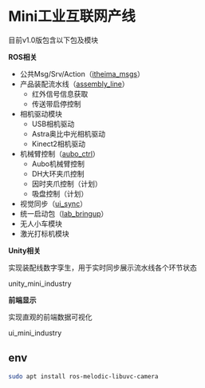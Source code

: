 # Mini工业互联网产线

目前v1.0版包含以下包及模块

**ROS相关**

- 公共Msg/Srv/Action（[itheima_msgs](src/itheima_msgs)）
- 产品装配流水线（[assembly_line](src/assembly_line)）
  - 红外信号信息获取
  - 传送带启停控制
- 相机驱动模块
  - USB相机驱动
  - Astra奥比中光相机驱动
  - Kinect2相机驱动
- 机械臂控制（[aubo_ctrl](src/aubo_ctrl)）
  - Aubo机械臂控制
  - DH大环夹爪控制
  - 因时夹爪控制（计划）
  - 吸盘控制（计划）
- 视觉同步（[ui_sync](src/ui_sync)）
- 统一启动包（[lab_bringup](src/lab_bringup)）
- 无人小车模块
- 激光打标机模块

**Unity相关**

实现装配线数字孪生，用于实时同步展示流水线各个环节状态

unity_mini_industry

**前端显示**

实现直观的前端数据可视化

ui_mini_industry


## env

```bash
sudo apt install ros-melodic-libuvc-camera
```
